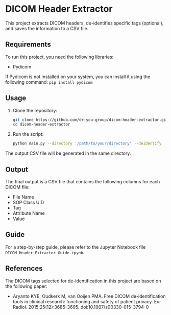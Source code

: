 # DICOM Header Extractor

This project extracts DICOM headers, de-identifies specific tags (optional), and saves the information to a CSV file.

## Requirements

To run this project, you need the following libraries:
- Pydicom

If Pydicom is not installed on your system, you can install it using the following command:
    ```
    pip install pydicom
    ```

## Usage

1. Clone the repository:
    ```bash
    git clone https://github.com/dr-you-group/dicom-header-extractor.git
    cd dicom-header-extractor
    ```

2. Run the script:
    ```bash
    python main.py --directory '/path/to/your/directory' --deidentify
    ```

The output CSV file will be generated in the same directory.

## Output
The final output is a CSV file that contains the following columns for each DICOM file:
- File Name
- SOP Class UID
- Tag
- Attribute Name
- Value


## Guide

For a step-by-step guide, please refer to the Jupyter Notebook file `DICOM_Header_Extractor_Guide.ipynb`.


## References

The DICOM tags selected for de-identification in this project are based on the following paper:
- Aryanto KYE, Oudkerk M, van Ooijen PMA. Free DICOM de-identification tools in clinical research: functioning and safety of patient privacy. Eur Radiol. 2015;25(12):3685-3695. doi:10.1007/s00330-015-3794-0
